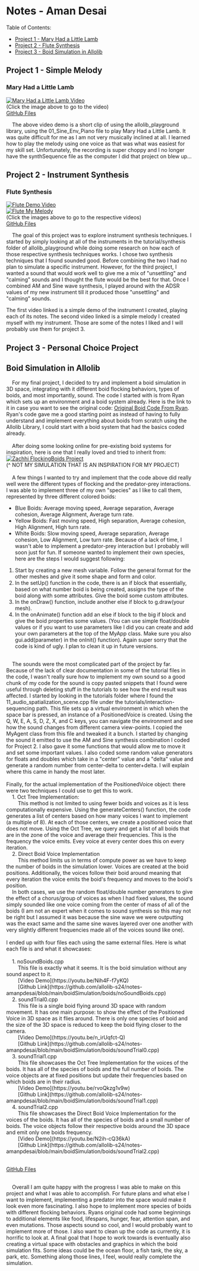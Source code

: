 # Notes - Aman Desai
Table of Contents:
* [Project 1 - Mary Had a Little Lamb](#project-1---simple-melody)
* [Project 2 - Flute Synthesis](#project-2---instrument-synthesis)
* [Project 3 - Boid Simulation in Allolib](#project-3---personal-choice-project)

## Project 1 - Simple Melody

### Mary Had a Little Lamb
[![Mary Had a Little Lamb Video](https://img.youtube.com/vi/BiB_DIoA_Jw/0.jpg)](https://www.youtube.com/watch?v=BiB_DIoA_Jw) <br/>
(Click the image above to go to the video)<br/>
[GitHub Files](https://github.com/allolib-s24/notes-amanpdesai/tree/main/melody-001)

&nbsp;&nbsp;&nbsp;&nbsp;The above video demo is a short clip of using the allolib_playground library, using the 01_Sine_Env_Piano file to play Mary Had a Little Lamb. It was quite difficult for me as I am not very musically inclined at all. I learned how to play the melody using one voice as that was what was easiest for my skill set. Unfortunately, the recording is super choppy and I no longer have the synthSequence file as the computer I did that project on blew up...

## Project 2 - Instrument Synthesis

### Flute Synthesis
[![Flute Demo Video](https://img.youtube.com/vi/6v6PHWqZZPY/0.jpg)](https://www.youtube.com/watch?v=6v6PHWqZZPY) <br/>
[![Flute My Melody](https://img.youtube.com/vi/ID_HERE/0.jpg)](https://www.youtube.com/watch?v=ID_HERE) <br/>
(Click the images above to go to the respective videos)<br/>
[GitHub Files](https://github.com/allolib-s24/notes-amanpdesai/tree/main/AMandSineSynth)

&nbsp;&nbsp;&nbsp;&nbsp;The goal of this project was to explore instrument synthesis techniques. I started by simply looking at all of the instruments in the tutorial/synthesis folder of allolib_playground while doing some research on how each of those respective synthesis techniques works. I chose two synthesis techniques that I found sounded good. Before combining the two I had no plan to simulate a specific instrument. However, for the third project, I wanted a sound that would work well to give me a mix of "unsettling" and "calming" sounds and I thought the flute would be the best for that. Once I combined AM and Sine wave synthesis, I played around with the ADSR values of my new instrument till it produced those "unsettling" and "calming" sounds.<br/>

The first video linked is a simple demo of the instrument I created, playing each of its notes. The second video linked is a simple melody I created myself with my instrument. Those are some of the notes I liked and I will probably use them for project 3.

## Project 3 - Personal Choice Project

## Boid Simulation in Allolib
&nbsp;&nbsp;&nbsp;&nbsp;For my final project, I decided to try and implement a boid simulation in 3D space, integrating with it different boid flocking behaviors, types of boids, and most importantly, sound. The code I started with is from Ryan which sets up an environment and a boid system already. Here is the link to it in case you want to see the original code: [Original Boid Code From Ryan](https://github.com/kr4g/MAT201B-2024-ryan-millett/tree/main/boids). Ryan's code gave me a good starting point as instead of having to fully understand and implement everything about boids from scratch using the Allolib Library, I could start with a boid system that had the basics coded already.<br/><br/>
&nbsp;&nbsp;&nbsp;&nbsp;After doing some looking online for pre-existing boid systems for inspiration, here is one that I really loved and tried to inherit from:
[![Zachhi FlockingBoids Project](https://github.com/Zachhi/FlockingBoids-VS/raw/master/boidsDemo.gif)](https://github.com/Zachhi/FlockingBoids-Windows-Linux/tree/master) <br/>
(^ NOT MY SIMULATION THAT IS AN INSPIRATION FOR MY PROJECT)<br/><br/>
&nbsp;&nbsp;&nbsp;&nbsp;A few things I wanted to try and implement that the code above did really well were the different types of flocking and the predator-prey interactions. I was able to implement three of my own "species" as I like to call them, represented by three different colored boids:<br/>
* Blue Boids: Average moving speed, Average separation, Average cohesion, Average Alignment, Average turn rate.
* Yellow Boids: Fast moving speed, High separation, Average cohesion, High Alignment, High turn rate.
* White Boids: Slow moving speed, Average separation, Average cohesion, Low Alignment, Low turn rate.
Because of a lack of time, I wasn't able to implement a predator-prey interaction but I probably will soon just for fun. If someone wanted to implement their own species, here are the steps I would suggest following:
1. Start by creating a new mesh variable. Follow the general format for the other meshes and give it some shape and form and color.
2. In the setUp() function in the code, there is an if block that essentially, based on what number boid is being created, assigns the type of the boid along with some attributes. Give the boid some custom attributes.
3. In the onDraw() function, include another else if block to g.draw(your mesh).
4. In the onAnimate() function add an else if block to the big if block and give the boid properties some values. (You can use simple float/double values or if you want to use parameters like I did you can create and add your own parameters at the top of the MyApp class. Make sure you also gui.add(parameter) in the onInit() function).
Again super sorry that the code is kind of ugly. I plan to clean it up in future versions.
<br/>
&nbsp;&nbsp;&nbsp;&nbsp;The sounds were the most complicated part of the project by far. Because of the lack of clear documentation in some of the tutorial files in the code, I wasn't really sure how to implement my own sound so a good chunk of my code for the sound is copy pasted snippets that I found were useful through deleting stuff in the tutorials to see how the end result was affected. I started by looking in the tutorials folder where I found the 11_audio_spatialization_scene.cpp file under the tutorials/interaction-sequencing path. This file sets up a virtual environment in which when the space bar is pressed, an instance of a PositionedVoice is created. Using the Q, W, E, A, S, D, Z, X, and C keys, you can navigate the environment and see how the sound changes from different camera view-points. I copied the MyAgent class from this file and tweaked it a bunch. I started by changing the sound it emitted to use the AM and Sine synthesis combination I coded for Project 2. I also gave it some functions that would allow me to move it and set some important values. I also coded some random value generators for floats and doubles which take in a "center" value and a "delta" value and generate a random number from center-delta to center+delta. I will explain where this came in handy the most later.<br/><br/>
Finally, for the actual implementation of the PositionedVoice object: there were two techniques I could use to get this to work.<br/>
&nbsp;&nbsp;&nbsp;&nbsp;1. Oct Tree Implementation:<br/>
&nbsp;&nbsp;&nbsp;&nbsp;&nbsp;&nbsp;&nbsp;&nbsp;This method is not limited to using fewer boids and voices as it is less computationally expensive. Using the generateCenters() function, the code generates a list of centers based on how many voices I want to implement (a multiple of 8). At each of those centers, we create a positioned voice that does not move. Using the Oct Tree, we query and get a list of all boids that are in the zone of the voice and average their frequencies. This is the frequency the voice emits. Evey voice at every center does this on every iteration.<br />
&nbsp;&nbsp;&nbsp;&nbsp;2. Direct Boid Voice Implementation<br />
&nbsp;&nbsp;&nbsp;&nbsp;&nbsp;&nbsp;&nbsp;&nbsp;This method limits us in terms of compute power as we have to keep the number of boids in the simulation lower. Voices are created at the boid positions. Additionally, the voices follow their boid around meaning that every iteration the voice emits the boid's frequency and moves to the boid's position.<br/>
&nbsp;&nbsp;&nbsp;&nbsp;In both cases, we use the random float/double number generators to give the effect of a chorus/group of voices as when I had fixed values, the sound simply sounded like one voice coming from the center of mass of all of the boids (I am not an expert when it comes to sound synthesis so this may not be right but I assumed it was because the sine wave we were outputting was the exact same and the same sine waves layered over one another with very slightly different frequencies made all of the voices sound like one).<br/><br/>
I ended up with four files each using the same external files. Here is what each file is and what it showcases:<br><br>
&nbsp;&nbsp;&nbsp;&nbsp;1. noSoundBoids.cpp <br/>
&nbsp;&nbsp;&nbsp;&nbsp;&nbsp;&nbsp;&nbsp;&nbsp;This file is exactly what it seems. It is the boid simulation without any sound aspect to it.<br/>
&nbsp;&nbsp;&nbsp;&nbsp;&nbsp;&nbsp;&nbsp;&nbsp;[Video Demo](https://youtu.be/Nih4F-f7yKQ) <br/>
&nbsp;&nbsp;&nbsp;&nbsp;&nbsp;&nbsp;&nbsp;&nbsp;[Github Link](https://github.com/allolib-s24/notes-amanpdesai/blob/main/boidSimulation/boids/noSoundBoids.cpp)<br>
&nbsp;&nbsp;&nbsp;&nbsp;2. soundTrial0.cpp <br/>
&nbsp;&nbsp;&nbsp;&nbsp;&nbsp;&nbsp;&nbsp;&nbsp;This file is a single boid flying around 3D space with random movement. It has one main purpose: to show the effect of the Positioned Voice in 3D space as it flies around. There is only one species of boid and the size of the 3D space is reduced to keep the boid flying closer to the camera.<br/>
&nbsp;&nbsp;&nbsp;&nbsp;&nbsp;&nbsp;&nbsp;&nbsp;[Video Demo](https://youtu.be/n_irUqfct-Q) <br/>
&nbsp;&nbsp;&nbsp;&nbsp;&nbsp;&nbsp;&nbsp;&nbsp;[Github Link](https://github.com/allolib-s24/notes-amanpdesai/blob/main/boidSimulation/boids/soundTrial0.cpp)<br>
&nbsp;&nbsp;&nbsp;&nbsp;3. soundTrial1.cpp <br/>
&nbsp;&nbsp;&nbsp;&nbsp;&nbsp;&nbsp;&nbsp;&nbsp;This file showcases the Oct Tree Implementation for the voices of the boids. It has all of the species of boids and the full number of boids. The voice objects are at fixed positions but update their frequencies based on which boids are in their radius.<br/>
&nbsp;&nbsp;&nbsp;&nbsp;&nbsp;&nbsp;&nbsp;&nbsp;[Video Demo](https://youtu.be/rvoQkzg1v9w) <br/>
&nbsp;&nbsp;&nbsp;&nbsp;&nbsp;&nbsp;&nbsp;&nbsp;[Github Link](https://github.com/allolib-s24/notes-amanpdesai/blob/main/boidSimulation/boids/soundTrial1.cpp)<br>
&nbsp;&nbsp;&nbsp;&nbsp;4. soundTrial2.cpp <br/>
&nbsp;&nbsp;&nbsp;&nbsp;&nbsp;&nbsp;&nbsp;&nbsp;This file showcases the Direct Boid Voice Implementation for the voices of the boids. It has all of the species of boids and a small number of boids. The voice objects follow their respective boids around the 3D space and emit only one boids frequency.<br/>
&nbsp;&nbsp;&nbsp;&nbsp;&nbsp;&nbsp;&nbsp;&nbsp;[Video Demo](https://youtu.be/N2ih-cQ36kA) <br/>
&nbsp;&nbsp;&nbsp;&nbsp;&nbsp;&nbsp;&nbsp;&nbsp;[Github Link](https://github.com/allolib-s24/notes-amanpdesai/blob/main/boidSimulation/boids/soundTrial2.cpp)<br><br/>

[GitHub Files](https://github.com/allolib-s24/notes-amanpdesai/tree/main/boidSimulation)
<br/><br/>

&nbsp;&nbsp;&nbsp;&nbsp;Overall I am quite happy with the progress I was able to make on this project and what I was able to accomplish. For future plans and what else I want to implement, implementing a predator into the space would make it look even more fascinating. I also hope to implement more species of boids with different flocking behaviors. Ryans original code had some beginnings to additional elements like food, lifespans, hunger, fear, attention span, and even mutations. Those aspects sound so cool, and I would probably want to implement more of those. I also want to clean up the code as currently, it is horrific to look at. A final goal that I hope to work towards is eventually also creating a virtual space with obstacles and graphics in which the boid simulation fits. Some ideas could be the ocean floor, a fish tank, the sky, a park, etc. Something along those lines, I feel, would really complete the simulation.
